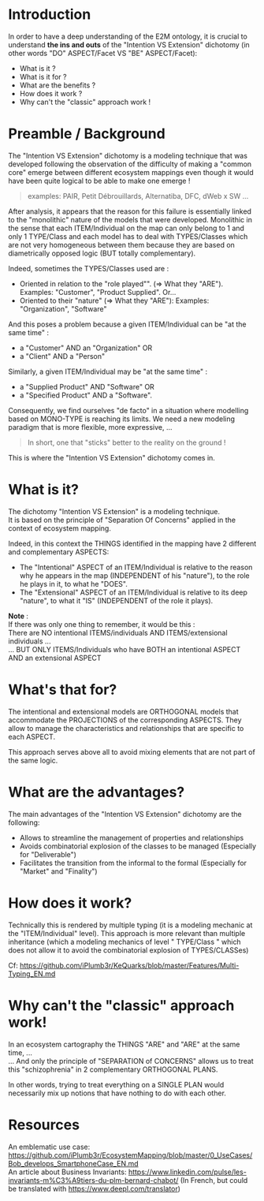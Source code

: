 Introduction
==
In order to have a deep understanding of the E2M ontology, it is crucial to understand __the ins and outs__ of the "Intention VS Extension" dichotomy (in other words "DO" ASPECT/Facet VS "BE" ASPECT/Facet): 
* What is it ?
* What is it for ?
* What are the benefits ?
* How does it work ?
* Why can't the "classic" approach work !

Preamble / Background
==
The "Intention VS Extension" dichotomy is a modeling technique that was developed following the observation of the difficulty of making a "common core" emerge between different ecosystem mappings even though it would have been quite logical to be able to make one emerge !
> examples: PAIR, Petit Débrouillards, Alternatiba, DFC, dWeb x SW ...

After analysis, it appears that the reason for this failure is essentially linked to the "monolithic" nature of the models that were developed. Monolithic in the sense that each ITEM/Individual on the map can only belong to 1 and only 1 TYPE/Class and each model has to deal with TYPES/Classes which are not very homogeneous between them because they are based on diametrically opposed logic (BUT totally complementary).

Indeed, sometimes the TYPES/Classes used are :
* Oriented in relation to the "role played"". (=> What they "ARE"). Examples: "Customer", "Product Supplied".
Or...
* Oriented to their "nature" (=> What they "ARE"): Examples: "Organization", "Software"

And this poses a problem because a given ITEM/Individual can be "at the same time" : 
* a "Customer" AND an "Organization" 
OR
* a "Client" AND a "Person"

Similarly, a given ITEM/Individual may be "at the same time" : 
* a "Supplied Product" AND "Software" 
OR
* a "Specified Product" AND a "Software".

Consequently, we find ourselves "de facto" in a situation where modelling based on MONO-TYPE is reaching its limits.
We need a new modeling paradigm that is more flexible, more expressive, ...
> In short, one that "sticks" better to the reality on the ground !

This is where the "Intention VS Extension" dichotomy comes in.

What is it?
==
The dichotomy "Intention VS Extension" is a modeling technique.    
It is based on the principle of "Separation Of Concerns" applied in the context of ecosystem mapping. 

Indeed, in this context the THINGS identified in the mapping have 2 different and complementary ASPECTS: 
* The "Intentional" ASPECT of an ITEM/Individual is relative to the reason why he appears in the map (INDEPENDENT of his "nature"), to the role he plays in it, to what he "DOES".
* The "Extensional" ASPECT of an ITEM/Individual is relative to its deep "nature", to what it "IS" (INDEPENDENT of the role it plays).


__Note__ :  
If there was only one thing to remember, it would be this :   
There are NO intentional ITEMS/individuals AND ITEMS/extensional individuals ...   
... BUT ONLY ITEMS/Individuals who have BOTH an intentional ASPECT AND an extensional ASPECT


What's that for?
==
The intentional and extensional models are ORTHOGONAL models that accommodate the PROJECTIONS of the corresponding ASPECTS. They allow to manage the characteristics and relationships that are specific to each ASPECT.

This approach serves above all to avoid mixing elements that are not part of the same logic.

What are the advantages?
==
The main advantages of the "Intention VS Extension" dichotomy are the following:
* Allows to streamline the management of properties and relationships
* Avoids combinatorial explosion of the classes to be managed (Especially for "Deliverable")
* Facilitates the transition from the informal to the formal (Especially for "Market" and "Finality")

How does it work?
==
Technically this is rendered by multiple typing (it is a modeling mechanic at the "ITEM/Individual" level).
This approach is more relevant than multiple inheritance (which a modeling mechanics of level " TYPE/Class " which does not allow it to avoid the combinatorial explosion of TYPES/CLASSes)

Cf: https://github.com/iPlumb3r/KeQuarks/blob/master/Features/Multi-Typing_EN.md

Why can't the "classic" approach work!
==
In an ecosystem cartography the THINGS "ARE" and "ARE" at the same time, ...   
... And only the principle of "SEPARATION of CONCERNS" allows us to treat this "schizophrenia" in 2 complementary ORTHOGONAL PLANS.

In other words, trying to treat everything on a SINGLE PLAN would necessarily mix up notions that have nothing to do with each other.

Resources
==

An emblematic use case: https://github.com/iPlumb3r/EcosystemMapping/blob/master/0_UseCases/Bob_develops_SmartphoneCase_EN.md   
An article about Business Invariants: https://www.linkedin.com/pulse/les-invariants-m%C3%A9tiers-du-plm-bernard-chabot/ (In French, but could be translated with https://www.deepl.com/translator)

